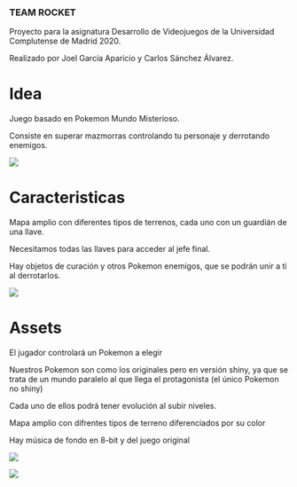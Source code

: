 ### TEAM ROCKET

Proyecto para la asignatura Desarrollo de Videojuegos de la Universidad Complutense de Madrid 2020.

Realizado por Joel García Aparicio y Carlos Sánchez Álvarez.

# Idea

Juego basado en Pokemon
Mundo Misterioso.

Consiste en superar mazmorras
controlando tu personaje y
derrotando enemigos.

![](https://github.com/carsanchezalv/teamrocket/blob/master/slides/images/Cueva_occidental.png)

# Caracteristicas

Mapa amplio con diferentes tipos de terrenos, cada uno con un guardián de una llave.

Necesitamos todas las llaves para acceder al jefe final.

Hay objetos de curación y otros Pokemon enemigos, que se podrán unir a ti al derrotarlos.

![](https://github.com/carsanchezalv/teamrocket/blob/master/slides/images/Zapdos_first_appearance.png)

# Assets

El jugador controlará un Pokemon a elegir

Nuestros Pokemon son como los originales pero en versión shiny, ya que se trata de un mundo paralelo al que llega el protagonista (el único Pokemon no shiny)

Cada uno de ellos podrá tener evolución al subir niveles.

Mapa amplio con difrentes tipos de terreno diferenciados por su color

Hay música de fondo en 8-bit y del juego original

![](https://github.com/carsanchezalv/teamrocket/blob/master/slides/images/1.png)

![](https://github.com/carsanchezalv/teamrocket/blob/master/slides/images/assets.png)
